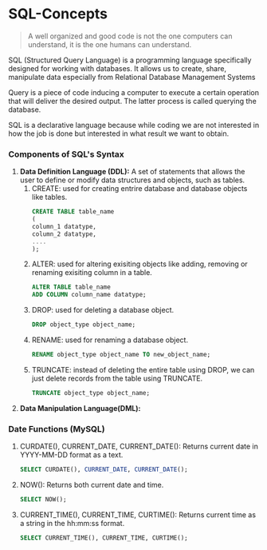 # SQL-Concepts

> A well organized and good code is not the one computers can understand, it is the one humans can understand.

SQL (Structured Query Language) is a programming language specifically designed for working with databases. It allows us to create, share, manipulate data especially from Relational Database Management Systems

Query is a piece of code inducing a computer to execute a certain operation that will deliver the desired output. The latter process is called querying the database.

SQL is a declarative language because while coding we are not interested in how the job is done but interested in what result we want to obtain.

### Components of SQL's Syntax
1. **Data Definition Language (DDL):**  A set of statements that allows the user to define or modify data structures and objects, such as tables.
    1. CREATE: used for creating entrire database and database objects like tables.
       ```SQL
       CREATE TABLE table_name
       (
       column_1 datatype,
       column_2 datatype,
       ....
       );
       ```
    2. ALTER: used for altering exisiting objects like adding, removing or renaming exisiting column in a table.
       ```SQL
       ALTER TABLE table_name
       ADD COLUMN column_name datatype;
       ```
    3. DROP: used for deleting a database object.
       ```SQL
       DROP object_type object_name;
       ```
    4. RENAME: used for renaming a database object.
       ```SQL
       RENAME object_type object_name TO new_object_name;
       ```
    5. TRUNCATE: instead of deleting the entire table using DROP, we can just delete records from the table using TRUNCATE.
       ```SQL
       TRUNCATE object_type object_name;
       ```
2. **Data Manipulation Language(DML):**                                                                                                                                                                                                                                                                                                                                             

### Date Functions (MySQL)
1. CURDATE(), CURRENT_DATE, CURRENT_DATE(): Returns current date in YYYY-MM-DD format as a text.
   ```SQL
   SELECT CURDATE(), CURRENT_DATE, CURRENT_DATE();
   ```
2. NOW(): Returns both current date and time.
   ```SQL
   SELECT NOW();
   ```
3. CURRENT_TIME(), CURRENT_TIME, CURTIME(): Returns current time as a string in the hh:mm:ss format.
   ```SQL
   SELECT CURRENT_TIME(), CURRENT_TIME, CURTIME();
   ```
